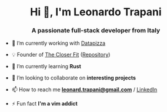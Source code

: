 <h1 align="center">Hi 👋, I'm Leonardo Trapani</h1>
<h3 align="center">A passionate full-stack developer from Italy</h3>

- 🔭 I’m currently working with [Datapizza](https://datapizza.tech)

- 💡 Founder of [The Closer Fit](https://thecloserfit.com) ([Repository](https://github.com/thecloserfit/thecloserfit))

- 🌱 I’m currently learning **Rust**

- 👯 I’m looking to collaborate on **interesting projects**

- 📫 How to reach me **leonard.trapani@gmail.com** / [LinkedIn](https://linkedin.com/in/leonardotrapani)

- ⚡ Fun fact **I'm a vim addict**
